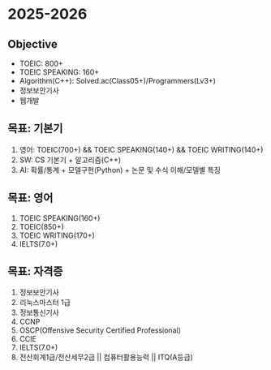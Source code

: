 # 2025-2026

## Objective
- TOEIC: 800+
- TOEIC SPEAKING: 160+
- Algorithm(C++): Solved.ac(Class05+)/Programmers(Lv3+)
- 정보보안기사
- 웹개발

## 목표: 기본기
1) 영어: TOEIC(700+) && TOEIC SPEAKING(140+) && TOEIC WRITING(140+)
2) SW: CS 기본기 + 알고리즘(C++)
3) AI: 확률/통계 + 모델구현(Python) + 논문 및 수식 이해/모델별 특징

## 목표: 영어
1) TOEIC SPEAKING(160+)
2) TOEIC(850+)
3) TOEIC WRITING(170+)
4) IELTS(7.0+)

## 목표: 자격증
1) 정보보안기사
2) 리눅스마스터 1급
3) 정보통신기사
4) CCNP
5) OSCP(Offensive Security Certified Professional)
6) CCIE
7) IELTS(7.0+)
8) 전산회계1급/전산세무2급 || 컴퓨터활용능력 || ITQ(A등급)
